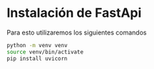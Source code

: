 # Instalación de FastApi

Para esto utilizaremos los siguientes comandos

``` bash
python -m venv venv
source venv/bin/activate
pip install uvicorn
```